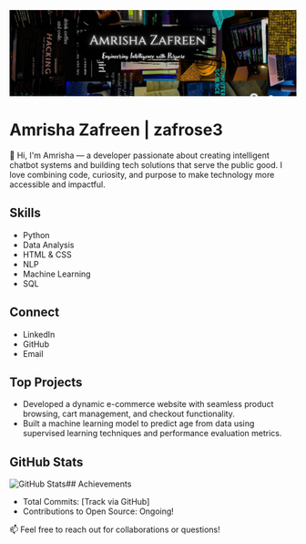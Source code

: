 ![Banner](gitbanner.jpg)
# Amrisha Zafreen | zafrose3

👋 Hi, I'm Amrisha — a developer passionate about creating intelligent chatbot systems and building tech solutions that serve the public good. I love combining code, curiosity, and purpose to make technology more accessible and impactful.

## Skills

- Python
- Data Analysis
- HTML & CSS
- NLP
- Machine Learning
- SQL

## Connect

- LinkedIn
- GitHub
- Email

## Top Projects

- Developed a dynamic e-commerce website with seamless product browsing, cart management, and checkout functionality.
- Built a machine learning model to predict age from data using supervised learning techniques and performance evaluation metrics.

## GitHub Stats

![GitHub Stats](https://github-readme-stats.vercel.app/api?username=zafrose3&show_icons=true)## Achievements

- Total Commits: \[Track via GitHub\]
- Contributions to Open Source: Ongoing!

📫 Feel free to reach out for collaborations or questions!
